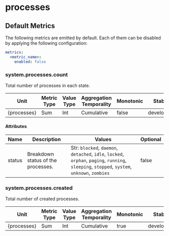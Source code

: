 [comment]: <> (Code generated by mdatagen. DO NOT EDIT.)

# processes

## Default Metrics

The following metrics are emitted by default. Each of them can be disabled by applying the following configuration:

```yaml
metrics:
  <metric_name>:
    enabled: false
```

### system.processes.count

Total number of processes in each state.

| Unit | Metric Type | Value Type | Aggregation Temporality | Monotonic | Stability |
| ---- | ----------- | ---------- | ----------------------- | --------- | --------- |
| {processes} | Sum | Int | Cumulative | false | development |

#### Attributes

| Name | Description | Values | Optional |
| ---- | ----------- | ------ | -------- |
| status | Breakdown status of the processes. | Str: ``blocked``, ``daemon``, ``detached``, ``idle``, ``locked``, ``orphan``, ``paging``, ``running``, ``sleeping``, ``stopped``, ``system``, ``unknown``, ``zombies`` | false |

### system.processes.created

Total number of created processes.

| Unit | Metric Type | Value Type | Aggregation Temporality | Monotonic | Stability |
| ---- | ----------- | ---------- | ----------------------- | --------- | --------- |
| {processes} | Sum | Int | Cumulative | true | development |

